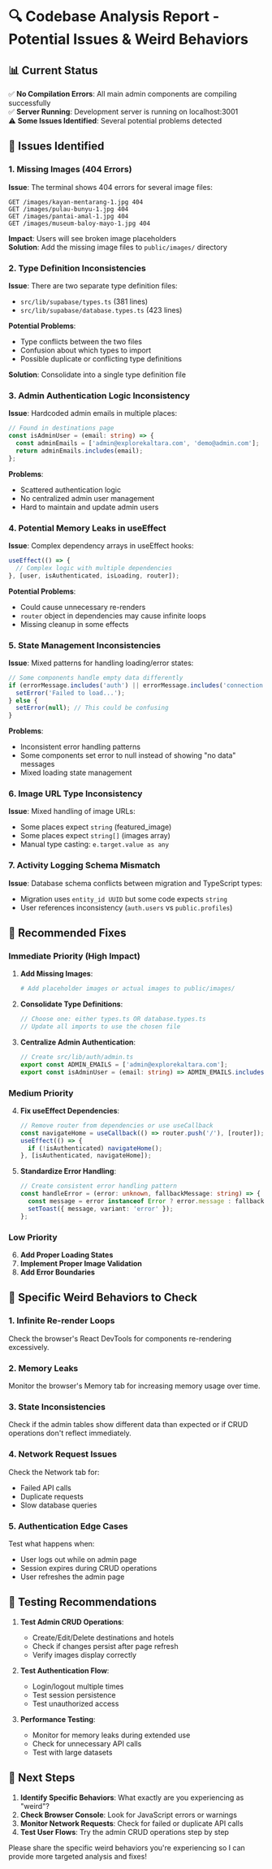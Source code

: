 # 🔍 Codebase Analysis Report - Potential Issues & Weird Behaviors

## 📊 Current Status
✅ **No Compilation Errors**: All main admin components are compiling successfully  
✅ **Server Running**: Development server is running on localhost:3001  
⚠️ **Some Issues Identified**: Several potential problems detected

## 🚨 Issues Identified

### 1. **Missing Images (404 Errors)**
**Issue**: The terminal shows 404 errors for several image files:
```
GET /images/kayan-mentarang-1.jpg 404
GET /images/pulau-bunyu-1.jpg 404  
GET /images/pantai-amal-1.jpg 404
GET /images/museum-baloy-mayo-1.jpg 404
```

**Impact**: Users will see broken image placeholders  
**Solution**: Add the missing image files to `public/images/` directory

### 2. **Type Definition Inconsistencies**
**Issue**: There are two separate type definition files:
- `src/lib/supabase/types.ts` (381 lines)
- `src/lib/supabase/database.types.ts` (423 lines)

**Potential Problems**:
- Type conflicts between the two files
- Confusion about which types to import
- Possible duplicate or conflicting type definitions

**Solution**: Consolidate into a single type definition file

### 3. **Admin Authentication Logic Inconsistency**
**Issue**: Hardcoded admin emails in multiple places:
```typescript
// Found in destinations page
const isAdminUser = (email: string) => {
  const adminEmails = ['admin@explorekaltara.com', 'demo@admin.com'];
  return adminEmails.includes(email);
};
```

**Problems**:
- Scattered authentication logic
- No centralized admin user management
- Hard to maintain and update admin users

### 4. **Potential Memory Leaks in useEffect**
**Issue**: Complex dependency arrays in useEffect hooks:
```typescript
useEffect(() => {
  // Complex logic with multiple dependencies
}, [user, isAuthenticated, isLoading, router]);
```

**Potential Problems**:
- Could cause unnecessary re-renders
- `router` object in dependencies may cause infinite loops
- Missing cleanup in some effects

### 5. **State Management Inconsistencies**
**Issue**: Mixed patterns for handling loading/error states:
```typescript
// Some components handle empty data differently
if (errorMessage.includes('auth') || errorMessage.includes('connection')) {
  setError('Failed to load...');
} else {
  setError(null); // This could be confusing
}
```

**Problems**:
- Inconsistent error handling patterns
- Some components set error to null instead of showing "no data" messages
- Mixed loading state management

### 6. **Image URL Type Inconsistency**
**Issue**: Mixed handling of image URLs:
- Some places expect `string` (featured_image)
- Some places expect `string[]` (images array)
- Manual type casting: `e.target.value as any`

### 7. **Activity Logging Schema Mismatch**
**Issue**: Database schema conflicts between migration and TypeScript types:
- Migration uses `entity_id UUID` but some code expects `string`
- User references inconsistency (`auth.users` vs `public.profiles`)

## 🔧 Recommended Fixes

### Immediate Priority (High Impact)

1. **Add Missing Images**:
   ```bash
   # Add placeholder images or actual images to public/images/
   ```

2. **Consolidate Type Definitions**:
   ```typescript
   // Choose one: either types.ts OR database.types.ts
   // Update all imports to use the chosen file
   ```

3. **Centralize Admin Authentication**:
   ```typescript
   // Create src/lib/auth/admin.ts
   export const ADMIN_EMAILS = ['admin@explorekaltara.com'];
   export const isAdminUser = (email: string) => ADMIN_EMAILS.includes(email);
   ```

### Medium Priority

4. **Fix useEffect Dependencies**:
   ```typescript
   // Remove router from dependencies or use useCallback
   const navigateHome = useCallback(() => router.push('/'), [router]);
   useEffect(() => {
     if (!isAuthenticated) navigateHome();
   }, [isAuthenticated, navigateHome]);
   ```

5. **Standardize Error Handling**:
   ```typescript
   // Create consistent error handling pattern
   const handleError = (error: unknown, fallbackMessage: string) => {
     const message = error instanceof Error ? error.message : fallbackMessage;
     setToast({ message, variant: 'error' });
   };
   ```

### Low Priority

6. **Add Proper Loading States**
7. **Implement Proper Image Validation**
8. **Add Error Boundaries**

## 🎯 Specific Weird Behaviors to Check

### 1. **Infinite Re-render Loops**
Check the browser's React DevTools for components re-rendering excessively.

### 2. **Memory Leaks**
Monitor the browser's Memory tab for increasing memory usage over time.

### 3. **State Inconsistencies**
Check if the admin tables show different data than expected or if CRUD operations don't reflect immediately.

### 4. **Network Request Issues**
Check the Network tab for:
- Failed API calls
- Duplicate requests
- Slow database queries

### 5. **Authentication Edge Cases**
Test what happens when:
- User logs out while on admin page
- Session expires during CRUD operations
- User refreshes the admin page

## 🧪 Testing Recommendations

1. **Test Admin CRUD Operations**:
   - Create/Edit/Delete destinations and hotels
   - Check if changes persist after page refresh
   - Verify images display correctly

2. **Test Authentication Flow**:
   - Login/logout multiple times
   - Test session persistence
   - Test unauthorized access

3. **Performance Testing**:
   - Monitor for memory leaks during extended use
   - Check for unnecessary API calls
   - Test with large datasets

## 📝 Next Steps

1. **Identify Specific Behaviors**: What exactly are you experiencing as "weird"?
2. **Check Browser Console**: Look for JavaScript errors or warnings
3. **Monitor Network Requests**: Check for failed or duplicate API calls
4. **Test User Flows**: Try the admin CRUD operations step by step

Please share the specific weird behaviors you're experiencing so I can provide more targeted analysis and fixes!

